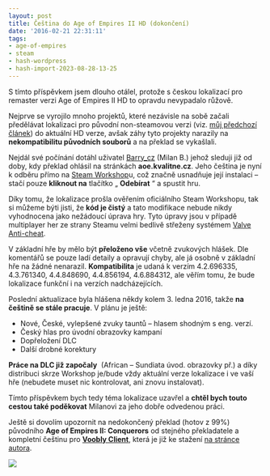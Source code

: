 ```yaml
---
layout: post
title: Čeština do Age of Empires II HD (dokončení)
date: '2016-02-21 22:31:11'
tags:
- age-of-empires
- steam
- hash-wordpress
- hash-import-2023-08-28-13-25
---
```


S tímto příspěvkem jsem dlouho otálel, protože s českou lokalizací pro remaster verzi Age of Empires II HD to opravdu nevypadalo růžově.

Nejprve se vyrojilo mnoho projektů, které nezávisle na sobě začali předělávat lokalizaci pro původní non-steamovou verzi (viz. [můj předchozí článek](http://www.maxxx.cz/2014/01/13/cestina-do-age-of-empires-ii-hd-the-forgotten/))&nbsp;do aktuální HD verze, avšak záhy tyto projekty narazily na **nekompatibilitu původních souborů** a na překlad se vykašlali.

Nejdál své počínání dotáhl uživatel [Barry\_cz](http://steamcommunity.com/id/Barry_cz)&nbsp;(Milan B.)&nbsp;jehož sleduji již od doby, kdy překlad ohlásil na stránkách **aoe.kvalitne.cz**. Jeho čeština je nyní k odběru přímo na [Steam Workshop](http://steamcommunity.com/sharedfiles/filedetails/?id=474404119)u, což značně usnadňuje její instalaci – stačí pouze **kliknout na** tlačítko „ **Odebírat** “ a spustit hru.

Díky tomu, že lokalizace prošla ověřením oficiálního Steam Workshopu, tak si můžeme býti jisti, že **kód je čistý** a tato modifikace nebude nikdy vyhodnocena jako nežádoucí úprava hry. Tyto úpravy jsou v případě multiplayer her ze strany Steamu velmi bedlivě střeženy systémem [Valve Anti-cheat](https://support.steampowered.com/kb_article.php?ref=7849-Radz-6869).

V základní hře by mělo být **přeloženo vše** včetně zvukových hlášek. Dle komentářů se pouze ladí detaily a opravují chyby, ale já osobně v základní hře na žádné nenarazil. **Kompatibilita** je udaná k verzím&nbsp;4.2.696335, 4.3.761340, 4.4.848690, 4.4.856194, 4.6.884312, ale věřím tomu, že bude lokalizace funkční i na verzích nadcházejících.

Poslední aktualizace byla hlášena někdy kolem 3. ledna 2016, takže **na češtině se stále pracuje**. V plánu je ještě:

- Nové, České, vylepšené zvuky tauntů – hlasem shodným s eng. verzí.
- Český hlas pro úvodní obrazovky kampaní
- Dopřeložení DLC
- Další drobné korektury

**Práce na DLC již započaly** &nbsp;(African – Sundiata úvod. obrazovky př.) a díky distribuci skrze Workshop je/bude vždy aktuální verze lokalizace i ve vaší hře (nebudete muset nic kontrolovat, ani znovu instalovat).

Tímto příspěvkem bych tedy téma lokalizace uzavřel a **chtěl bych touto cestou také poděkovat** Milanovi za jeho dobře odvedenou práci.

Ještě si dovolím upozornit na nedokončený překlad (hotov z 99%) původního **Age of Empires II: Conquerors** od stejného překladatele a kompletní češtinu&nbsp;pro **[Voobly Client](http://www.voobly.com/)**, která je již ke stažení [na stránce autora](http://aoe.kvalitne.cz/ke-stazeni.html).

[![](http://192.168.20.2/wordpress/wp-content/uploads/2016/02/voobly-1024x606-1.png)](http://192.168.20.2/wordpress/wp-content/uploads/2016/02/voobly-1024x606-1.png)

<!--kg-card-end: html-->